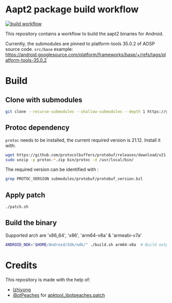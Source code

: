 # Aapt2 package build workflow

[![build workflow](../../actions/workflows/release.yml/badge.svg)](../../actions/workflows/release.yml)

This repository contains a workflow to build the aapt2 binaries for Android.

Currently, the submodules are pinned to platform-tools 35.0.2 of AOSP source code. `src/base` example:
https://android.googlesource.com/platform/frameworks/base/+/refs/tags/platform-tools-35.0.2

# Build

## Clone with submodules
```bash
git clone --recurse-submodules --shallow-submodules --depth 1 https://github.com/ReVanced/aapt2
```

## Protoc dependency

`protoc` needs to be installed, the current required version is 21.12. Install it with:
```bash
wget https://github.com/protocolbuffers/protobuf/releases/download/v21.12/protoc-21.12-linux-x86_64.zip
sudo unzip -p protoc-*.zip bin/protoc -d /usr/local/bin/
```

The required version can be identified with :
```bash
grep PROTOC_VERSION submodules/protobuf/protobuf_version.bzl
```

## Apply patch
```bash
./patch.sh
```

## Build the binary

Supported arch are 'x86_64', 'x86', 'arm64-v8a' & 'armeabi-v7a'
```bash
ANDROID_NDK="$HOME/Android/Sdk/ndk/" ./build.sh arm64-v8a  # Build output in build/bin/aapt-*
```

# Credits

This repository is made with the help of:
- [lzhiyong](https://github.com/lzhiyong/android-sdk-tools)
- [iBotPeaches](https://github.com/aosp-mirror/platform_frameworks_base/compare/main...iBotPeaches:platform_frameworks_base:apktool_14.0.0) for [apktool_ibotpeaches.patch](patches/apktool_ibotpeaches.patch])
